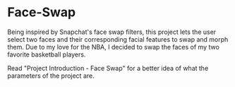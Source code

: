 # Face-Swap
Being inspired by Snapchat's face swap filters, this project lets the user select two faces and their corresponding facial features 
to swap and morph them. Due to my love for the NBA, I decided to swap the faces of my two favorite basketball players.

Read "Project Introduction - Face Swap" for a better idea of what the parameters of the project are.
